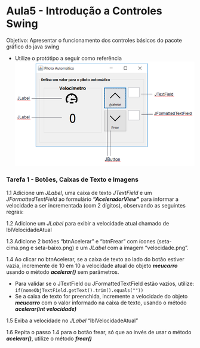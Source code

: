 # Aula5 - Introdução a Controles Swing
Objetivo: Apresentar o funcionamento dos controles básicos do pacote gráfico do java swing

* Utilize o protótipo a seguir como referência <br />
![Piloto Automático](prototipos/aula4_PilotoAutomaticoPrototipo.png)

### Tarefa 1 - Botões, Caixas de Texto e Imagens
1.1 Adicione um _JLabel_, uma caixa de texto _JTextField_ e um _JFormattedTextField_ ao formulário ***"AceleradorView"*** para informar a velocidade a ser incrementada (com 2 dígitos), observando as seguintes regras:

1.2 Adicione um _JLabel_ para exibir a velocidade atual chamado de lblVelocidadeAtual

1.3 Adicione 2 botões “btnAcelerar” e “btnFrear” com ícones (seta-cima.png e seta-baixo.png) e um _JLabel_ com a imagem “velocidade.png”.

1.4 Ao clicar no btnAcelerar, se a caixa de texto ao lado do botão estiver vazia, incremente de 10 em 10 a velocidade atual do objeto ***meucarro*** usando o método ***acelerar()*** sem parâmetros.
* Para validar se o JTextField ou JFormattedTextField estão vazios, utilize: <code> if(nomeObjTextField.getText().trim().equals("")) </code>
* Se a caixa de texto for preenchida, incremente a velocidade do objeto ***meucarro*** com o valor informado na caixa de texto, usando o método ***acelerar(int velocidade)***

1.5 Exiba a velocidade no _JLabel_ “lblVelocidadeAtual”

1.6 Repita o passo 1.4 para o botão frear, só que ao invés de usar o método ***acelerar()***, utilize o método ***frear()***
